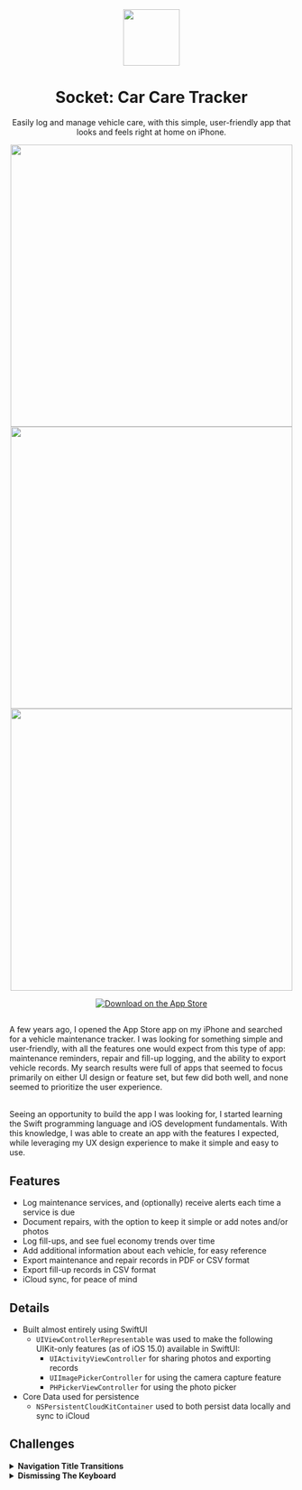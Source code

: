 <div align="center">
  <img src='https://jus10risner.github.io/docs/assets/socket-app-icon.png' height='100'>
  <h1>Socket: Car Care Tracker</h1>
  <p>Easily log and manage vehicle care, with this simple, user-friendly app that looks and feels right at home on iPhone.</p>

  <img src='https://jus10risner.github.io/docs/assets/socket-site-image1.png' height='500'> <img src='https://jus10risner.github.io/docs/assets/socket-site-image2.png' height='500'> <img src='https://jus10risner.github.io/docs/assets/socket-site-image3.png' height='500'>

  <a href="https://apps.apple.com/app/id6502462009">
    <img src="https://tools.applemediaservices.com/api/badges/download-on-the-app-store/white/en-us?size=250x83&amp;releaseDate=1276560000&h=7e7b68fad19738b5649a1bfb78ff46e9"
          alt="Download on the App Store"/>
  </a>
</div>

## 
A few years ago, I opened the App Store app on my iPhone and searched for a vehicle maintenance tracker. I was looking for something simple and user-friendly, with all the features one would expect from this type of app: maintenance reminders, repair and fill-up logging, and the ability to export vehicle records. My search results were full of apps that seemed to focus primarily on either UI design or feature set, but few did both well, and none seemed to prioritize the user experience.

<br>
Seeing an opportunity to build the app I was looking for, I started learning the Swift programming language and iOS development fundamentals. With this knowledge, I was able to create an app with the features I expected, while leveraging my UX design experience to make it simple and easy to use.


## Features

- Log maintenance services, and (optionally) receive alerts each time a service is due
- Document repairs, with the option to keep it simple or add notes and/or photos
- Log fill-ups, and see fuel economy trends over time
- Add additional information about each vehicle, for easy reference
- Export maintenance and repair records in PDF or CSV format
- Export fill-up records in CSV format
- iCloud sync, for peace of mind


## Details

- Built almost entirely using SwiftUI
  - `UIViewControllerRepresentable` was used to make the following UIKit-only features (as of iOS 15.0) available in SwiftUI:
    - `UIActivityViewController` for sharing photos and exporting records
    - `UIImagePickerController` for using the camera capture feature
    - `PHPickerViewController` for using the photo picker
- Core Data used for persistence
  - `NSPersistentCloudKitContainer` used to both persist data locally and sync to iCloud


## Challenges

<details>
  <summary><b>Navigation Title Transitions</b></summary>
  </br>

iOS 16 doesn’t seem to be able to negotiate the transition from a large navigation title to an inline navigation title, when both parent and child views are lists (with the parent view’s list items being navigation links). When using `NavigationView`, the child view maintains a large, empty space above the content, as though the navigation title were still large, even when it is manually set to be inline. When using `NavigationStack`, the parent view’s list jumps as the title transitions to inline, then the title remains inline when navigating back to the parent view (see clip below).

To resolve these issues, I first created a view modifier called `AppropriateNavigationType` that applies `NavigationView` on devices running iOS 15, and `NavigationStack` on devices running iOS16+. This prevents the large blank space from appearing at the top of the detail view in iOS 16. I then placed a `ZStack`, with a background element, around each navigation link on the parent views. This results in the parent views’ navigation titles smoothly transitioning to inline and back to large, when navigation to and from child views.

<img src='https://github.com/jus10risner/Socket/assets/79346093/726e3096-c32b-4914-b219-33b8b75725af' height='500'>

</details>

<details>
  <summary><b>Dismissing The Keyboard</b></summary>
  </br>

In iOS 15 and 16, attaching a *Done* button to the keyboard toolbar was an easy and reliable way to dismiss the keyboard. Beginning with iOS 17, the keyboard toolbar would only intermittently appear, making the *Done* button unreliable, and thus inappropriate to use. Instead, I added `UIScrollView.appearance().keyboardDismissMode = .interactive` to the root view of the app, to be applied when the app launches. This allows users to swipe to dismiss the keyboard, which is how many of Apple’s apps work, so I had no reservations in replacing the keyboard toolbar button with this feature.

I quickly learned that iOS 16 did not seem to be following the instructions I had laid out for keyboard dismissal, though iOS 15 and 17 worked as expected. I again created a custom view modifier, with this one applying `.scrollDismissesKeyboard(.interactively)` to iOS 16+ (it was introduced alongside iOS 16, and isn’t available for previous versions). With this, the swipe to dismiss feature works throughout the app, on each supported version of iOS. 
  
</details>

